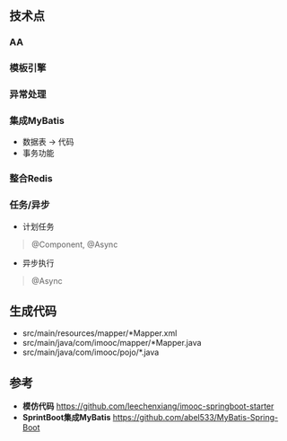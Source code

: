 
## 技术点
### AA

### 模板引擎

### 异常处理

### 集成MyBatis
- 数据表 -> 代码
- 事务功能

### 整合Redis

### 任务/异步
- 计划任务
> @Component, @Async

- 异步执行
> @Async


## 生成代码
- src/main/resources/mapper/*Mapper.xml
- src/main/java/com/imooc/mapper/*Mapper.java
- src/main/java/com/imooc/pojo/*.java


## 参考
- **模仿代码** https://github.com/leechenxiang/imooc-springboot-starter
- **SprintBoot集成MyBatis** https://github.com/abel533/MyBatis-Spring-Boot
